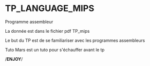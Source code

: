 # TP_LANGUAGE_MIPS
Programme assembleur

La donnée est dans le fichier pdf TP_mips

Le but du TP est de se familiariser avec les programmes assembleurs

Tuto Mars est un tuto pour s'échauffer avant le tp

/****************************ENJOY****************************/
